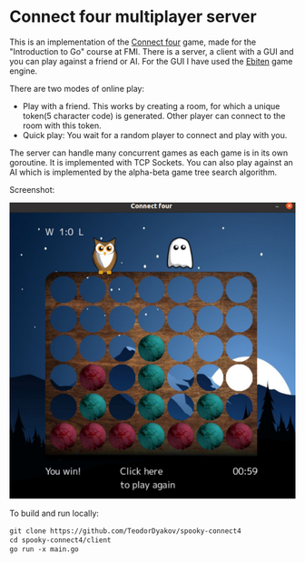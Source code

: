 # Connect four multiplayer server
This is an implementation of the [Connect four](https://en.wikipedia.org/wiki/Connect_Four) game, made for the "Introduction to Go" course at FMI. There is a server, a client with a GUI and you can play against a friend or AI. For the GUI I have used the [Ebiten](https://github.com/hajimehoshi/ebiten) game engine.

There are two modes of online play:  
* Play with a friend. This works by creating a room, for which a unique token(5 character code) is generated. Other player can connect to the room with this token.  
* Quick play: You wait for a random player to connect and play with you.  

The server can handle many concurrent games as each game is in its own goroutine. It is implemented with TCP Sockets. 
You can also play against an AI which is implemented by the alpha-beta game tree search algorithm.  

Screenshot:  

![screen](client/images/screen.jpg)

To build and run locally:
```
git clone https://github.com/TeodorDyakov/spooky-connect4
cd spooky-connect4/client
go run -x main.go

